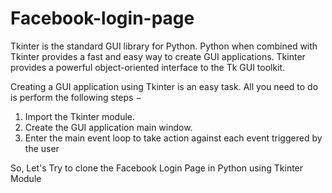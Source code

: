 # Facebook-login-page
Tkinter is the standard GUI library for Python. Python when combined with Tkinter provides a fast and easy way to create GUI applications. Tkinter provides a powerful object-oriented interface to the Tk GUI toolkit.

Creating a GUI application using Tkinter is an easy task. All you need to do is perform the following steps −
  1. Import the Tkinter module.
  2. Create the GUI application main window.
  3. Enter the main event loop to take action against each event triggered by the user
  
So, Let's Try to clone the Facebook Login Page in Python using Tkinter Module

